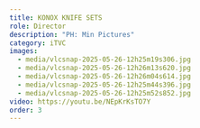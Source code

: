 ```yaml
---
title: KONOX KNIFE SETS
role: Director
description: "PH: Min Pictures"
category: iTVC
images:
  - media/vlcsnap-2025-05-26-12h25m19s306.jpg
  - media/vlcsnap-2025-05-26-12h26m13s620.jpg
  - media/vlcsnap-2025-05-26-12h26m04s614.jpg
  - media/vlcsnap-2025-05-26-12h25m44s396.jpg
  - media/vlcsnap-2025-05-26-12h25m52s852.jpg
video: https://youtu.be/NEpKrKsTO7Y
order: 3
---
```

